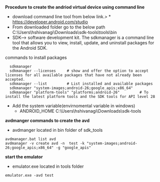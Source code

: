 **Procedure to create the andriod virtual device using command line** 
- download command line tool from below link.>
      * https://developer.android.com/studio
- From downloaded folder go to the below path
  		C:\Users\hshivanagi\Downloads\sdk-tools\tools\bin
- SDK--> software development kit. The sdkmanager is a command line tool that allows you to view, install, update, and uninstall packages for the Android SDK.

commands to install packages
```
  sdkmanager
  sdkmanager --licenses     # show and offer the option to accept licenses for all available packages that have not already been accepted. 
  sdkmanager --list         # List installed and available packages
  sdkmanager "system-images;android-26;google_apis;x86_64"   
  sdkmanager "platform-tools" "platforms;android-26"         # To install the latest platform tools and the SDK tools for API level 28
```
- Add the system variable(envirnomental variable in windows)
  - ANDROID_HOME   C:\Users\hshivanagi\Downloads\sdk-tools

**avdmanger commands to create the avd**
- avdmanger located in bin folder of sdk_tools
```
avdmanager.bat list avd
avdmanager -v create avd -n  test -k "system-images;android-26;google_apis;x86_64" -g "google_apis"
```

**start the emulator**
- emulator.exe located in tools folder
```
emulator.exe -avd test
```
